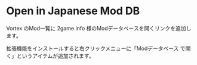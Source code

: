 # Open in Japanese Mod DB

Vortex のMod一覧に 2game.info 様のModデータベースを開くリンクを追加します。

拡張機能をインストールすると右クリックメニューに「Modデータベース で開く」というアイテムが追加されます。
